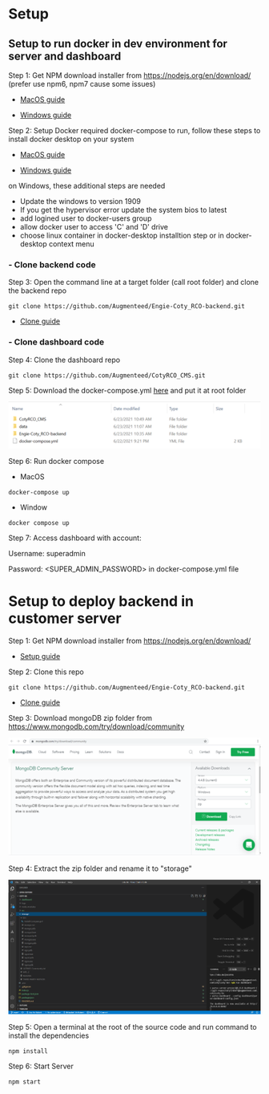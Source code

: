 # Setup

## Setup to run docker in dev environment for server and dashboard

Step 1: Get NPM download installer from <https://nodejs.org/en/download/> (prefer use npm6, npm7 cause some issues)

- [MacOS guide](https://blog.teamtreehouse.com/install-node-js-npm-mac)

- [Windows guide](https://phoenixnap.com/kb/install-node-js-npm-on-windows)

Step 2: Setup Docker
required docker-compose to run, follow these steps to install docker desktop on your system

- [MacOS guide](https://docs.docker.com/docker-for-mac/install/)

- [Windows guide](https://docs.docker.com/docker-for-windows/install/)

on Windows, these additional steps are needed

- Update the windows to version 1909
- If you get the hypervisor error update the system bios to latest
- add logined user to docker-users group
- allow docker user to access 'C' and 'D' drive
- choose linux container in docker-desktop installtion step or in docker-desktop context menu  

### - Clone backend code

Step 3: Open the command line at a target folder (call root folder) and clone the backend repo

```git
git clone https://github.com/Augmenteed/Engie-Coty_RCO-backend.git
```

- [Clone guide](https://docs.github.com/en/github/creating-cloning-and-archiving-repositories/cloning-a-repository-from-github/cloning-a-repository)

### - Clone dashboard code

Step 4: Clone the dashboard repo

```git
git clone https://github.com/Augmenteed/CotyRCO_CMS.git
```

Step 5: Download the docker-compose.yml [here](https://drive.google.com/file/d/1hFwVoxRlau7qCLdN6_3IpNwKKnrUqhzC/view?usp=sharing) and put it at root folder

![Engie-Coty_RCO-backend](.github/dockercompose.PNG)

Step 6: Run docker compose

- MacOS

```npm
docker-compose up
```

- Window

```npm
docker compose up
```

Step 7: Access dashboard with account:

Username: superadmin

Password: <SUPER_ADMIN_PASSWORD> in docker-compose.yml file

# Setup to deploy backend in customer server

Step 1: Get NPM
download installer from <https://nodejs.org/en/download/>

- [Setup guide](https://phoenixnap.com/kb/install-node-js-npm-on-windows)

Step 2: Clone this repo

```git
git clone https://github.com/Augmenteed/Engie-Coty_RCO-backend.git
```

- [Clone guide](https://docs.github.com/en/github/creating-cloning-and-archiving-repositories/cloning-a-repository-from-github/cloning-a-repository)

Step 3: Download mongoDB zip folder from <https://www.mongodb.com/try/download/community>

![Engie-Coty_RCO-backend](.github/storage.png)

Step 4: Extract the zip folder and rename it to "storage"

![Engie-Coty_RCO-backend](.github/structure.PNG)

Step 5: Open a terminal at the root of the source code and run command to install the dependencies

```npm
npm install
```

Step 6: Start Server

```npm
npm start
```
